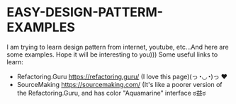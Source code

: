 # EASY-DESIGN-PATTERM-EXAMPLES
I am trying to learn design pattern from internet, youtube, etc...And here are some examples.
Hope it will be interesting to you)))
Some useful links to learn:
+ Refactoring.Guru https://refactoring.guru/ (I love this page)(っ◔◡◔)っ ❤
+ SourceMaking https://sourcemaking.com/ (It's like a poorer version of the Refactoring.Guru, and has color "Aquamarine" interface ಠ益ಠ
